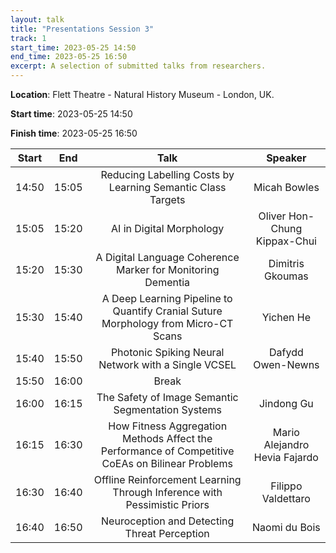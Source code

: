 ```yaml
---
layout: talk
title: "Presentations Session 3"
track: 1
start_time: 2023-05-25 14:50
end_time: 2023-05-25 16:50
excerpt: A selection of submitted talks from researchers.
---
```


**Location**: Flett Theatre - Natural History Museum - London, UK.

**Start time**: 2023-05-25 14:50

**Finish time**: 2023-05-25 16:50

| Start     | End       | Talk                                                                                              | Speaker                       |
|   :----:  |   :----:  |   :----:                                                                                          |   :----:                      |
| 14:50     | 15:05     | Reducing Labelling Costs by Learning Semantic Class Targets                                       | Micah Bowles                  |
| 15:05     | 15:20     | AI in Digital Morphology                                                                          | Oliver Hon-Chung Kippax-Chui  |
| 15:20     | 15:30     | A Digital Language Coherence Marker for Monitoring Dementia                                       | Dimitris Gkoumas              |
| 15:30     | 15:40     | A Deep Learning Pipeline to Quantify Cranial Suture Morphology from Micro-CT Scans                | Yichen He                     |
| 15:40     | 15:50     | Photonic Spiking Neural Network with a Single VCSEL                                               | Dafydd Owen-Newns             |
| 15:50     | 16:00     | Break                                                                                             |                               |
| 16:00     | 16:15     | The Safety of Image Semantic Segmentation Systems                                                 | Jindong Gu                    |
| 16:15     | 16:30     | How Fitness Aggregation Methods Affect the Performance of Competitive CoEAs on Bilinear Problems  | Mario Alejandro Hevia Fajardo |
| 16:30     | 16:40     | Offline Reinforcement Learning Through Inference with Pessimistic Priors                          | Filippo Valdettaro            |
| 16:40     | 16:50     | Neuroception and Detecting Threat Perception                                                      | Naomi du Bois                 |
